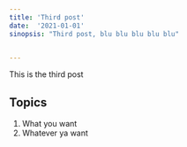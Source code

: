 ```yaml
---
title: 'Third post'
date:  '2021-01-01'
sinopsis: "Third post, blu blu blu blu blu"


---
```




This is the third post

## Topics

1. What you want
2. Whatever ya want